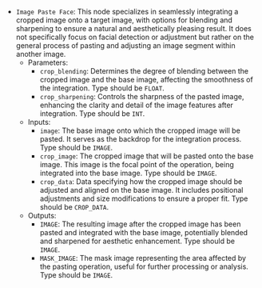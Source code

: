 - `Image Paste Face`: This node specializes in seamlessly integrating a cropped image onto a target image, with options for blending and sharpening to ensure a natural and aesthetically pleasing result. It does not specifically focus on facial detection or adjustment but rather on the general process of pasting and adjusting an image segment within another image.
    - Parameters:
        - `crop_blending`: Determines the degree of blending between the cropped image and the base image, affecting the smoothness of the integration. Type should be `FLOAT`.
        - `crop_sharpening`: Controls the sharpness of the pasted image, enhancing the clarity and detail of the image features after integration. Type should be `INT`.
    - Inputs:
        - `image`: The base image onto which the cropped image will be pasted. It serves as the backdrop for the integration process. Type should be `IMAGE`.
        - `crop_image`: The cropped image that will be pasted onto the base image. This image is the focal point of the operation, being integrated into the base image. Type should be `IMAGE`.
        - `crop_data`: Data specifying how the cropped image should be adjusted and aligned on the base image. It includes positional adjustments and size modifications to ensure a proper fit. Type should be `CROP_DATA`.
    - Outputs:
        - `IMAGE`: The resulting image after the cropped image has been pasted and integrated with the base image, potentially blended and sharpened for aesthetic enhancement. Type should be `IMAGE`.
        - `MASK_IMAGE`: The mask image representing the area affected by the pasting operation, useful for further processing or analysis. Type should be `IMAGE`.
